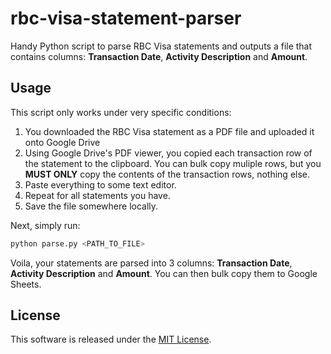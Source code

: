 # rbc-visa-statement-parser

Handy Python script to parse RBC Visa statements and outputs a file that contains columns: **Transaction Date**, **Activity Description** and **Amount**.

## Usage

This script only works under very specific conditions:

1. You downloaded the RBC Visa statement as a PDF file and uploaded it onto Google Drive
2. Using Google Drive's PDF viewer, you copied each transaction row of the statement to the clipboard. You can bulk copy muliple rows, but you **MUST ONLY** copy the contents of the transaction rows, nothing else.
3. Paste everything to some text editor.
4. Repeat for all statements you have.
5. Save the file somewhere locally.

Next, simply run:

```sh
python parse.py <PATH_TO_FILE>
```

Voila, your statements are parsed into 3 columns: **Transaction Date**, **Activity Description** and **Amount**. You can then bulk copy them to Google Sheets.

## License

This software is released under the [MIT License](http://opensource.org/licenses/MIT).